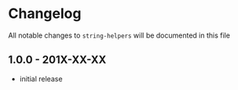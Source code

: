 # Changelog

All notable changes to `string-helpers` will be documented in this file

## 1.0.0 - 201X-XX-XX

- initial release
